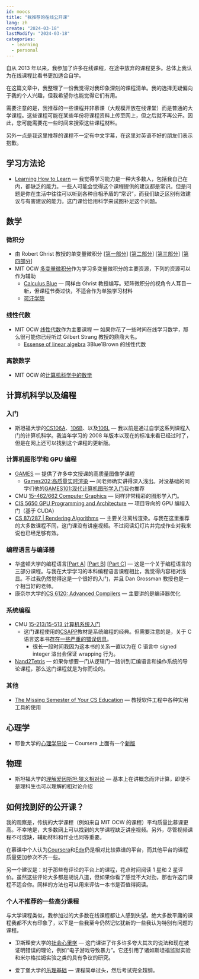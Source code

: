 ```yaml
---
id: moocs
title: "我推荐的在线公开课"
lang: zh
create: "2024-03-18"
lastModify: "2024-03-18"
categories:
  - learning
  - personal
---
```


自从 2013 年以来，我参加了许多在线课程，在途中放弃的课程更多。总体上我认为在线课程比看书更加适合自学。

在这篇文章中，我整理了一份我觉得对我印象深刻的课程清单。我的选择无疑偏向于我的个人兴趣，但我希望你也能觉得它们有用。

需要注意的是，我推荐的一些课程并非慕课（大规模开放在线课堂）而是普通的大学课程。这些课程可能在某些年份将课程资料上传至网上，但之后就不再公开。因此，您可能需要花一些时间来搜索这些课程材料。

另外一点是我这里推荐的课程不一定有中文字幕，在这里对英语不好的朋友们表示抱歉。

## 学习方法论

- [Learning How to Learn](https://www.coursera.org/learn/learning-how-to-learn) — 我觉得学习能力是一种大多数人，包括我自己在内，都缺乏的能力。一些人可能会觉得这个课程提供的建议都是常识。但是问题是你在生活中往往可以听到各种自相矛盾的“常识”，而我们缺乏区别有效建议与有害建议的能力。这门课恰恰用科学来试图补足这个问题。

## 数学

### 微积分

- 由 Robert Ghrist 教授的单变量微积分 [[第一部分](https://www.coursera.org/learn/single-variable-calculus)] [[第二部分](https://www.coursera.org/learn/differentiation-calculus)] [[第三部分](https://www.coursera.org/learn/integration-calculus)] [[第四部分](https://www.coursera.org/learn/applications-calculus)]
- MIT OCW [多变量微积分](https://ocw.mit.edu/courses/18-02sc-multivariable-calculus-fall-2010/)作为学习多变量微积分的主要资源，下列的资源可以作为辅助
  - [Calculus Blue](https://www2.math.upenn.edu/~ghrist/BLUE.html) — 同样由 Ghrist 教授编写。矩阵微积分的视角令人耳目一新，但课程节奏过快，不适合作为单独学习材料
  - [可汗学院](https://www.khanacademy.org/math/multivariable-calculus)

### 线性代数

- MIT OCW [线性代数](https://ocw.mit.edu/courses/18-06sc-linear-algebra-fall-2011/)作为主要课程 — 如果你花了一些时间在线学习数学，那么很可能你已经听过 Gilbert Strang 教授的鼎鼎大名。
  - [Essense of linear algebra](https://www.youtube.com/playlist?list=PLZHQObOWTQDPD3MizzM2xVFitgF8hE_ab) 3Blue1Brown 的线性代数

### 离散数学

- MIT OCW 的[计算机科学中的数学](https://ocw.mit.edu/courses/6-042j-mathematics-for-computer-science-spring-2015/)

## 计算机科学以及编程

### 入门

- 斯坦福大学的[CS106A](https://web.stanford.edu/class/cs106a/)、[106B](http://web.stanford.edu/class/cs106b/)、以及[106L](https://learncs.me/stanford/cs106l) — 我以前是通过自学这系列课程入门的计算机科学。我当年学习的 2008 年版本以现在的标准来看已经过时了，但是在网上还可以找到这个课程的更新版。

### 计算机图形学和 GPU 编程

- [GAMES](https://games-cn.org/) — 提供了许多中文授课的高质量图像学课程
  - [Games202:高质量实时渲染](https://games-cn.org/games202/) — 闫老师确实讲得深入浅出。对没基础的同学们他的[GAMES101:现代计算机图形学入门](https://games-cn.org/intro-graphics/)我也推荐
- CMU [15-462/662 Computer Graphics](https://www.youtube.com/playlist?list=PL9_jI1bdZmz2emSh0UQ5iOdT2xRHFHL7E) — 同样非常精彩的图形学入门。
- [CIS 5650 GPU Programming and Architecture](https://cis565-fall-2023.github.io/) — 项目导向的 GPU 编程入门（基于 CUDA）
- [CS 87/287 | Rendering Algorithms](https://cs87-dartmouth.github.io/Fall2022/) — 主要关注离线渲染。与我在这里推荐的大多数课程不同，这门课没有讲座视频。不过阅读幻灯片并完成作业对我来说也已经足够有效。

### 编程语言与编译器

- 华盛顿大学的编程语言[[Part A](https://www.coursera.org/learn/programming-languages)] [[Part B](https://www.coursera.org/learn/programming-languages-part-b)] [[Part C](https://www.coursera.org/learn/programming-languages-part-c)] — 这是一个关于编程语言的三部分课程。与我在大学学习的本科编程语言课程相比，我觉得内容相对浅显。不过我仍然觉得这是一个很好的入门，并且 Dan Grossman 教授也是一个相当好的老师。
- 康奈尔大学的[CS 6120: Advanced Compilers](https://www.cs.cornell.edu/courses/cs6120/2023fa/self-guided/) — 主要讲的是编译器优化

### 系统编程

- CMU [15-213/15-513 计算机系统入门](https://www.cs.cmu.edu/~213/)
  - 这门课程使用的[CSAPP](http://csapp.cs.cmu.edu/3e/labs.html)教材是系统编程的经典。但需要注意的是，关于 C 语言这本书[存在一些严重的错误信息](https://blog.regehr.org/archives/1393)。
    - 很长一段时间我因为这本书的关系一直以为在 C 语言中 signed integer 溢出会保证 wrapping 行为。
- [Nand2Tetris](https://www.nand2tetris.org/) — 如果你想要一门从逻辑门一路讲到汇编语言和操作系统的导论课程，那么这门课程就是为你而设的。

### 其他
- [The Missing Semester of Your CS Education](https://missing.csail.mit.edu/) — 教授软件工程中各种实用工具的使用

## 心理学

- 耶鲁大学的[心理学导论](https://oyc.yale.edu/introduction-psychology/psyc-110) — Coursera 上面有一个[新版](https://www.coursera.org/learn/introduction-psychology)

## 物理

- 斯坦福大学的[理解爱因斯坦:狭义相对论](https://www.coursera.org/learn/einstein-relativity) — 基本上在讲概念而非计算，即使不是理科生也可以理解的相对论介绍

## 如何找到好的公开课？

我的观察是，传统的大学课程（例如来自 MIT OCW 的课程）平均质量比慕课更高。不幸地是，大多数网上可以找到的大学课程缺乏讲座视频。另外，尽管视频课程不可或缺，辅助材料和作业也同等重要。

在慕课中个人认为[Coursera](https://www.coursera.org/)和[Edx](https://www.edx.org/)仍是相对比较靠谱的平台，而其他平台的课程质量更加参次不齐一些。

另一个建议是：对于那些有评论的平台上的课程，花点时间阅读 1 星和 2 星评价。虽然这些评论大多都是胡说八道，但如果你看了感觉不大对劲，那也许这门课程不适合你。同样的方法也可以用来评估一本书是否值得阅读。

### 个人不推荐的一些高分课程

与大学课程类似，我参加过的大多数在线课程都让人感到失望。绝大多数平庸的课程我都不大有印象了，以下是一些我至今仍然记忆犹新的一些我认为特别有问题的课程。

- 卫斯理安大学的[社会心里学](https://www.coursera.org/learn/social-psychology) — 这门课讲了许多许多夸大其次的说法和现在被证明错误的理论，例如“电子游戏导致暴力”。它还引用了诸如斯坦福监狱实验和米尔格拉姆实验之类的具有争议的研究。

- 爱丁堡大学的[乐理基础](https://www.coursera.org/learn/edinburgh-music-theory) — 课程简单过头，然后考试完全超纲。
